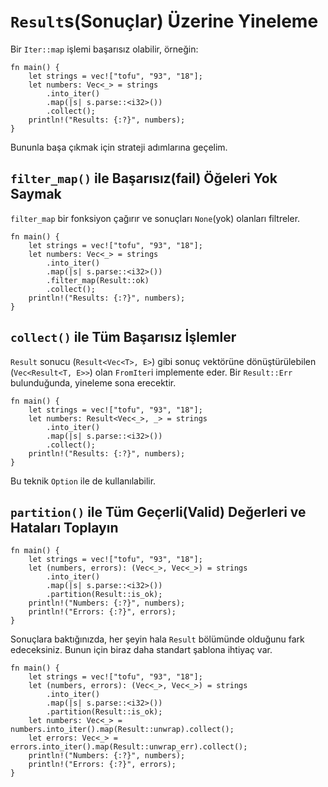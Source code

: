 # `Result`s(Sonuçlar) Üzerine Yineleme

Bir `Iter::map` işlemi başarısız olabilir, örneğin:

```rust,editable
fn main() {
    let strings = vec!["tofu", "93", "18"];
    let numbers: Vec<_> = strings
        .into_iter()
        .map(|s| s.parse::<i32>())
        .collect();
    println!("Results: {:?}", numbers);
}
```

Bununla başa çıkmak için strateji adımlarına geçelim.

## `filter_map()` ile Başarısız(fail) Öğeleri Yok Saymak

`filter_map` bir fonksiyon çağırır ve sonuçları `None`(yok) olanları filtreler.

```rust,editable
fn main() {
    let strings = vec!["tofu", "93", "18"];
    let numbers: Vec<_> = strings
        .into_iter()
        .map(|s| s.parse::<i32>())
        .filter_map(Result::ok)
        .collect();
    println!("Results: {:?}", numbers);
}
```

## `collect()` ile Tüm Başarısız İşlemler

`Result` sonucu (`Result<Vec<T>, E>`) gibi sonuç vektörüne dönüştürülebilen (`Vec<Result<T, E>>`) olan `FromIter`i implemente eder. Bir `Result::Err` bulunduğunda, yineleme sona erecektir.

```rust,editable
fn main() {
    let strings = vec!["tofu", "93", "18"];
    let numbers: Result<Vec<_>, _> = strings
        .into_iter()
        .map(|s| s.parse::<i32>())
        .collect();
    println!("Results: {:?}", numbers);
}
```

Bu teknik `Option` ile de kullanılabilir.

## `partition()` ile Tüm Geçerli(Valid) Değerleri ve Hataları Toplayın 
 
```rust,editable
fn main() {
    let strings = vec!["tofu", "93", "18"];
    let (numbers, errors): (Vec<_>, Vec<_>) = strings
        .into_iter()
        .map(|s| s.parse::<i32>())
        .partition(Result::is_ok);
    println!("Numbers: {:?}", numbers);
    println!("Errors: {:?}", errors);
}
```

Sonuçlara baktığınızda, her şeyin hala `Result` bölümünde olduğunu fark edeceksiniz. Bunun için biraz daha standart şablona ihtiyaç var.

```rust,editable
fn main() {
    let strings = vec!["tofu", "93", "18"];
    let (numbers, errors): (Vec<_>, Vec<_>) = strings
        .into_iter()
        .map(|s| s.parse::<i32>())
        .partition(Result::is_ok);
    let numbers: Vec<_> = numbers.into_iter().map(Result::unwrap).collect();
    let errors: Vec<_> = errors.into_iter().map(Result::unwrap_err).collect();
    println!("Numbers: {:?}", numbers);
    println!("Errors: {:?}", errors);
}
```
